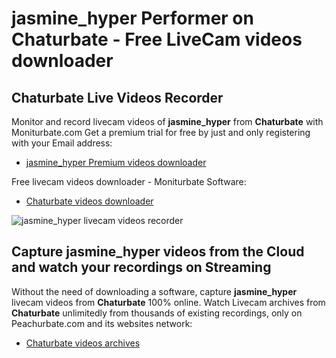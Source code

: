 # jasmine_hyper Performer on Chaturbate - Free LiveCam videos downloader

## Chaturbate Live Videos Recorder

Monitor and record livecam videos of **jasmine_hyper** from **Chaturbate** with Moniturbate.com
Get a premium trial for free by just and only registering with your Email address:
* [jasmine_hyper Premium videos downloader](https://moniturbate.com/request-demo-licence-key.html)

Free livecam videos downloader - Moniturbate Software:
* [Chaturbate videos downloader](https://moniturbate.com/moniturbate-download-software.html)

![jasmine_hyper livecam videos recorder](https://peachurnet.com/templates/moniturbate-software.png)


## Capture jasmine_hyper videos from the Cloud and watch your recordings on Streaming

Without the need of downloading a software, capture **jasmine_hyper** livecam videos from **Chaturbate** 100% online.
Watch Livecam archives from **Chaturbate** unlimitedly from thousands of existing recordings, only on Peachurbate.com and its websites network:
* [Chaturbate videos archives](https://peachurnet.com/)